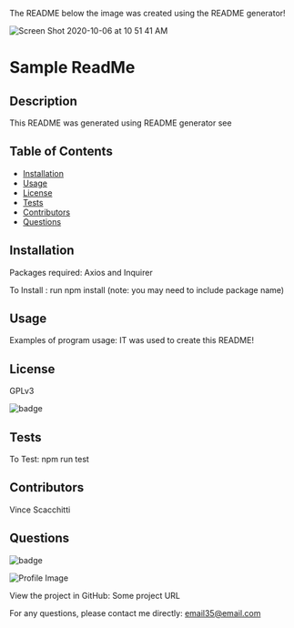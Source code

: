 The README below the image was created using the README generator!

![Screen Shot 2020-10-06 at 10 51 41 AM](https://user-images.githubusercontent.com/67161794/95218503-553c5800-07c2-11eb-9c6b-66642c9a46f7.png)

  # Sample ReadMe

  ## Description
  This README was generated using README generator see


  ## Table of Contents
  - [Installation](#installation)
  - [Usage](#usage)
  - [License](#license)
  - [Tests](#tests)
  - [Contributors](#contributors)
  - [Questions](#questions)

  ## Installation
  Packages required: Axios and Inquirer
  
 To Install : run npm install (note: you may need to include package name)

  ## Usage
  Examples of program usage: IT was used to create this README!

  ## License
  GPLv3
  
![badge](https://img.shields.io/badge/license-GPLv3-blue.svg)

  ## Tests
  To Test: npm run test

  ## Contributors
  Vince Scacchitti 

  ## Questions
  
![badge](https://img.shields.io/badge/Github-VScacchitti-4cbbb9)
  
![Profile Image](https://github.com/VScacchitti.png?size=50)
  
View the project in GitHub: Some project URL
  
For any questions, please contact me directly: email35@email.com

